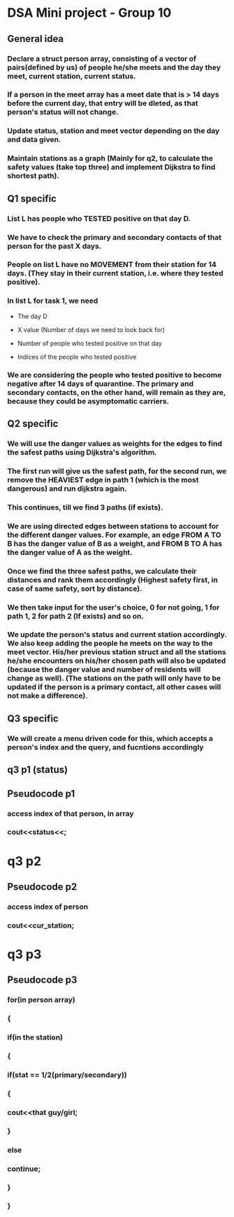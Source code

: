 # DSA Mini project - Group 10

## General idea

### Declare a struct person array, consisting of a vector of pairs(defined by us) of people he/she meets and the day they meet, current station, current status.

### If a person in the meet array has a meet date that is > 14 days before the current day, that entry will be dleted, as that person's status will not change.

### Update status, station and meet vector depending on the day and data given.

### Maintain stations as a graph (Mainly for q2, to calculate the safety values (take top three) and implement Dijkstra to find shortest path).

## Q1 specific 

### List L has people who TESTED positive on that day D.

### We have to check the primary and secondary contacts of that person for the past X days.

### People on list L have no MOVEMENT from their station for 14 days. (They stay in their current station, i.e. where they tested positive).

### In list L for task 1, we need

- The day D

- X value (Number of days we need to look back for)

- Number of people who tested positive on that day

- Indices of the people who tested positive

### We are considering the people who tested positive to become negative after 14 days of quarantine. The primary and secondary contacts, on the other hand, will remain as they are, because they could be asymptomatic carriers.

## Q2 specific

### We will use the danger values as weights for the edges to find the safest paths using Dijkstra's algorithm.

### The first run will give us the safest path, for the second run, we remove the HEAVIEST edge in path 1 (which is the most dangerous) and run dijkstra again.

### This continues, till we find 3 paths (if exists).

### We are using directed edges between stations to account for the different danger values. For example, an edge FROM A TO B has the danger value of B as a weight, and FROM B TO A has the danger value of A as the weight.

### Once we find the three safest paths, we calculate their distances and rank them accordingly (Highest safety first, in case of same safety, sort by distance).

### We then take input for the user's choice, 0 for not going, 1 for path 1, 2 for path 2 (If exists) and so on.

### We update the person's status and current station accordingly. We also keep adding the people he meets on the way to the meet vector. His/her previous station struct and all the stations he/she encounters on his/her chosen path will also be updated (because the danger value and number of residents will change as well). (The stations on the path will only have to be updated if the person is a primary contact, all other cases will not make a difference).

## Q3 specific

### We will create a menu driven code for this, which accepts a person's index and the query, and fucntions accordingly

## q3 p1 (status)

## Pseudocode p1

### access index of that person, in array
### cout<<status<<;

# q3 p2

## Pseudocode p2

### access index of person
### cout<<cur_station;

# q3 p3

## Pseudocode p3

### for(in person array)
### {
###    if(in the station)
###    {
###        if(stat == 1/2(primary/secondary))
###        {
###            cout<<that guy/girl;
###        }
###        else
###            continue;
###    }
### }